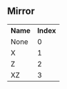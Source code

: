 ## Mirror

<table><tr><th>Name</th><th>Index</th><tr><td>None</td><td>0</td></tr><tr><td>X</td><td>1</td></tr><tr><td>Z</td><td>2</td></tr><tr><td>XZ</td><td>3</td></tr></table>